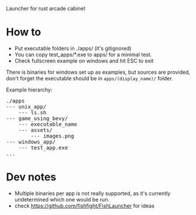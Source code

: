 Launcher for rust arcade cabinet

# How to

- Put executable folders in ./apps/ (it's gitignored)
- You can copy test_apps/*.exe to apps/ for a minimal test.
- Check fullscreen example on windows and hit ESC to exit

There is binaries for windows set up as examples, but sources are provided, don't forget the executable should be in `apps/(display_name)/` folder.

Example hierarchy: 

<pre>
./apps
--- unix_app/
    --- ls.sh
--- game_using_bevy/
    --- executable_name
    --- assets/
        --- images.png
--- windows_app/
    --- test_app.exe
...
</pre>

# Dev notes

- Multiple binaries per app is not really supported, as it's currently undetermined which one would be run.
- check https://github.com/fishfight/FishLauncher for ideas
